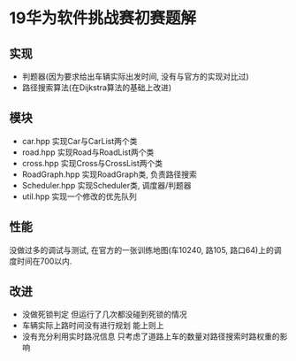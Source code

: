# 19华为软件挑战赛初赛题解

## 实现
- 判题器(因为要求给出车辆实际出发时间, 没有与官方的实现对比过)
- 路径搜索算法(在Dijkstra算法的基础上改进)

## 模块
- car.hpp 实现Car与CarList两个类
- road.hpp 实现Road与RoadList两个类
- cross.hpp 实现Cross与CrossList两个类
- RoadGraph.hpp 实现RoadGraph类, 负责路径搜索
- Scheduler.hpp 实现Scheduler类, 调度器/判题器
- util.hpp 实现一个修改的优先队列

## 性能
没做过多的调试与测试, 在官方的一张训练地图(车10240, 路105, 路口64)上的调度时间在700以内.

## 改进
- 没做死锁判定 但运行了几次都没碰到死锁的情况
- 车辆实际上路时间没有进行规划 能上则上
- 没有充分利用实时路况信息 只考虑了道路上车的数量对路径搜索时路权重的影响